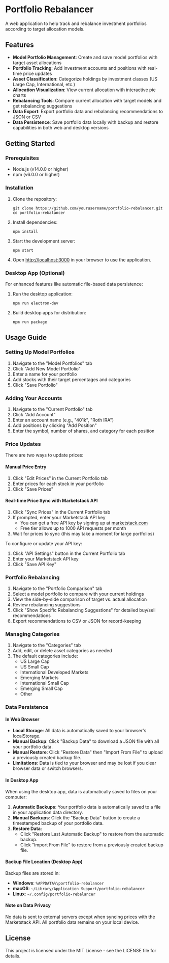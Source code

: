 # Portfolio Rebalancer

A web application to help track and rebalance investment portfolios according to target allocation models.

## Features

- **Model Portfolio Management**: Create and save model portfolios with target asset allocations
- **Portfolio Tracking**: Add investment accounts and positions with real-time price updates
- **Asset Classification**: Categorize holdings by investment classes (US Large Cap, International, etc.)
- **Allocation Visualization**: View current allocation with interactive pie charts
- **Rebalancing Tools**: Compare current allocation with target models and get rebalancing suggestions
- **Data Export**: Export portfolio data and rebalancing recommendations to JSON or CSV
- **Data Persistence**: Save portfolio data locally with backup and restore capabilities in both web and desktop versions

## Getting Started

### Prerequisites

- Node.js (v14.0.0 or higher)
- npm (v6.0.0 or higher)

### Installation

1. Clone the repository:
   ```
   git clone https://github.com/yourusername/portfolio-rebalancer.git
   cd portfolio-rebalancer
   ```

2. Install dependencies:
   ```
   npm install
   ```

3. Start the development server:
   ```
   npm start
   ```

4. Open [http://localhost:3000](http://localhost:3000) in your browser to use the application.

### Desktop App (Optional)

For enhanced features like automatic file-based data persistence:

1. Run the desktop application:
   ```
   npm run electron-dev
   ```

2. Build desktop apps for distribution:
   ```
   npm run package
   ```

## Usage Guide

### Setting Up Model Portfolios

1. Navigate to the "Model Portfolios" tab
2. Click "Add New Model Portfolio"
3. Enter a name for your portfolio
4. Add stocks with their target percentages and categories
5. Click "Save Portfolio"

### Adding Your Accounts

1. Navigate to the "Current Portfolio" tab
2. Click "Add Account"
3. Enter an account name (e.g., "401k", "Roth IRA")
4. Add positions by clicking "Add Position" 
5. Enter the symbol, number of shares, and category for each position

### Price Updates

There are two ways to update prices:

#### Manual Price Entry
1. Click "Edit Prices" in the Current Portfolio tab
2. Enter prices for each stock in your portfolio
3. Click "Save Prices"

#### Real-time Price Sync with Marketstack API
1. Click "Sync Prices" in the Current Portfolio tab
2. If prompted, enter your Marketstack API key
   - You can get a free API key by signing up at [marketstack.com](https://marketstack.com)
   - Free tier allows up to 1000 API requests per month
3. Wait for prices to sync (this may take a moment for large portfolios)

To configure or update your API key:
1. Click "API Settings" button in the Current Portfolio tab
2. Enter your Marketstack API key
3. Click "Save API Key"

### Portfolio Rebalancing

1. Navigate to the "Portfolio Comparison" tab
2. Select a model portfolio to compare with your current holdings
3. View the side-by-side comparison of target vs. actual allocation
4. Review rebalancing suggestions
5. Click "Show Specific Rebalancing Suggestions" for detailed buy/sell recommendations
6. Export recommendations to CSV or JSON for record-keeping

### Managing Categories

1. Navigate to the "Categories" tab
2. Add, edit, or delete asset categories as needed
3. The default categories include:
   - US Large Cap
   - US Small Cap
   - International Developed Markets
   - Emerging Markets
   - International Small Cap
   - Emerging Small Cap
   - Other

### Data Persistence

#### In Web Browser
- **Local Storage**: All data is automatically saved to your browser's localStorage.
- **Manual Backup**: Click "Backup Data" to download a JSON file with all your portfolio data.
- **Manual Restore**: Click "Restore Data" then "Import From File" to upload a previously created backup file.
- **Limitations**: Data is tied to your browser and may be lost if you clear browser data or switch browsers.

#### In Desktop App
When using the desktop app, data is automatically saved to files on your computer:

1. **Automatic Backups**: Your portfolio data is automatically saved to a file in your application data directory.
2. **Manual Backups**: Click the "Backup Data" button to create a timestamped backup of your portfolio data.
3. **Restore Data**:
   - Click "Restore Last Automatic Backup" to restore from the automatic backup.
   - Click "Import From File" to restore from a previously created backup file.

#### Backup File Location (Desktop App)
Backup files are stored in:
- **Windows**: `%APPDATA%\portfolio-rebalancer`
- **macOS**: `~/Library/Application Support/portfolio-rebalancer`
- **Linux**: `~/.config/portfolio-rebalancer`

#### Note on Data Privacy
No data is sent to external servers except when syncing prices with the Marketstack API. All portfolio data remains on your local device.

## License

This project is licensed under the MIT License - see the LICENSE file for details. 